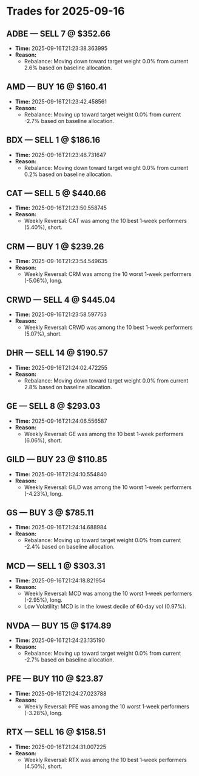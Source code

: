 # Trades for 2025-09-16

## ADBE — SELL 7 @ $352.66
- **Time:** 2025-09-16T21:23:38.363995
- **Reason:**
  - Rebalance: Moving down toward target weight 0.0% from current 2.6% based on baseline allocation.

## AMD — BUY 16 @ $160.41
- **Time:** 2025-09-16T21:23:42.458561
- **Reason:**
  - Rebalance: Moving up toward target weight 0.0% from current -2.7% based on baseline allocation.

## BDX — SELL 1 @ $186.16
- **Time:** 2025-09-16T21:23:46.731647
- **Reason:**
  - Rebalance: Moving down toward target weight 0.0% from current 0.2% based on baseline allocation.

## CAT — SELL 5 @ $440.66
- **Time:** 2025-09-16T21:23:50.558745
- **Reason:**
  - Weekly Reversal: CAT was among the 10 best 1‑week performers (5.40%), short.

## CRM — BUY 1 @ $239.26
- **Time:** 2025-09-16T21:23:54.549635
- **Reason:**
  - Weekly Reversal: CRM was among the 10 worst 1‑week performers (-5.06%), long.

## CRWD — SELL 4 @ $445.04
- **Time:** 2025-09-16T21:23:58.597753
- **Reason:**
  - Weekly Reversal: CRWD was among the 10 best 1‑week performers (5.07%), short.

## DHR — SELL 14 @ $190.57
- **Time:** 2025-09-16T21:24:02.472255
- **Reason:**
  - Rebalance: Moving down toward target weight 0.0% from current 2.8% based on baseline allocation.

## GE — SELL 8 @ $293.03
- **Time:** 2025-09-16T21:24:06.556587
- **Reason:**
  - Weekly Reversal: GE was among the 10 best 1‑week performers (6.06%), short.

## GILD — BUY 23 @ $110.85
- **Time:** 2025-09-16T21:24:10.554840
- **Reason:**
  - Weekly Reversal: GILD was among the 10 worst 1‑week performers (-4.23%), long.

## GS — BUY 3 @ $785.11
- **Time:** 2025-09-16T21:24:14.688984
- **Reason:**
  - Rebalance: Moving up toward target weight 0.0% from current -2.4% based on baseline allocation.

## MCD — SELL 1 @ $303.31
- **Time:** 2025-09-16T21:24:18.821954
- **Reason:**
  - Weekly Reversal: MCD was among the 10 worst 1‑week performers (-2.95%), long.
  - Low Volatility: MCD is in the lowest decile of 60‑day vol (0.97%).

## NVDA — BUY 15 @ $174.89
- **Time:** 2025-09-16T21:24:23.135190
- **Reason:**
  - Rebalance: Moving up toward target weight 0.0% from current -2.7% based on baseline allocation.

## PFE — BUY 110 @ $23.87
- **Time:** 2025-09-16T21:24:27.023788
- **Reason:**
  - Weekly Reversal: PFE was among the 10 worst 1‑week performers (-3.28%), long.

## RTX — SELL 16 @ $158.51
- **Time:** 2025-09-16T21:24:31.007225
- **Reason:**
  - Weekly Reversal: RTX was among the 10 best 1‑week performers (4.50%), short.

